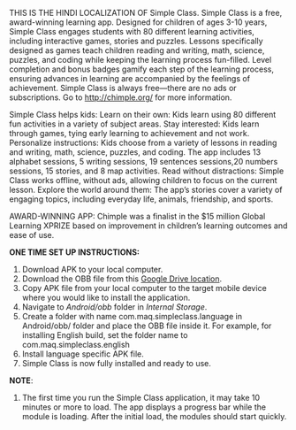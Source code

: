 THIS IS THE HINDI LOCALIZATION OF Simple Class.
Simple Class is a free, award-winning learning app. Designed for children of ages 3-10 years, Simple Class engages students with 80 different learning activities, including interactive games, stories and puzzles.
Lessons specifically designed as games teach children reading and writing, math, science, puzzles, and coding while keeping the learning process fun-filled. Level completion and bonus badges gamify each step of the learning process, ensuring advances in learning are accompanied by the feelings of achievement. Simple Class is always free—there are no ads or subscriptions. Go to http://chimple.org/ for more information.

Simple Class helps kids:
Learn on their own: Kids learn using 80 different fun activities in a variety of subject areas.
Stay interested: Kids learn through games, tying early learning to achievement and not work.
Personalize instructions: Kids choose from a variety of lessons in reading and writing, math, science, puzzles, and coding. The app includes 13 alphabet sessions, 5 writing sessions, 19 sentences sessions,20 numbers sessions, 15 stories, and 8 map activities.
Read without distractions: Simple Class works offline, without ads, allowing children to focus on the current lesson.
Explore the world around them: The app’s stories cover a variety of engaging topics, including everyday life, animals, friendship, and sports.

AWARD-WINNING APP:
Chimple was a finalist in the $15 million Global Learning XPRIZE based on improvement in children’s learning outcomes and ease of use.

**ONE TIME SET UP INSTRUCTIONS:**
1. Download APK to your local computer.
2. Download the OBB file from this [Google Drive location](https://drive.google.com/drive/folders/1byKCP_X8PGe45UOWBzowIsm8nVn8TkMP?usp=sharing).
3. Copy APK file from your local computer to the target mobile device where you would like to install the application.
4. Navigate to *Android/obb* folder in *Internal Storage*.
5. Create a folder with name com.maq.simpleclass.language in Android/obb/ folder and place the OBB file inside it.
	For example, for installing English build, set the folder name to com.maq.simpleclass.english
6. Install language specific APK file.
7. Simple Class is now fully installed and ready to use.

**NOTE**:
1. The first time you run the Simple Class application, it may take 10 minutes or more to load. The app displays a progress bar while the module is loading. After the initial load, the modules should start quickly.
